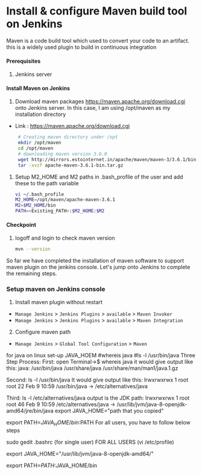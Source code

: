 #  Install & configure Maven build tool on Jenkins
Maven is a code build tool which used to convert your code to an artifact. this is a widely used plugin to build in continuous integration


#### Prerequisites
1. Jenkins server

#### Install Maven on Jenkins
1. Download maven packages https://maven.apache.org/download.cgi onto Jenkins server. In this case, I am using /opt/maven as my installation directory
 - Link : https://maven.apache.org/download.cgi
    ```sh
     # Creating maven directory under /opt
     mkdir /opt/maven
     cd /opt/maven
     # downloading maven version 3.6.0
     wget http://mirrors.estointernet.in/apache/maven/maven-3/3.6.1/binaries/apache-maven-3.6.1-bin.tar.gz
     tar -xvzf apache-maven-3.6.1-bin.tar.gz
     ```
	
1. Setup M2_HOME and M2 paths in .bash_profile of the user and add these to the path variable
   ```sh
   vi ~/.bash_profile
   M2_HOME=/opt/maven/apache-maven-3.6.1
   M2=$M2_HOME/bin
   PATH=<Existing_PATH>:$M2_HOME:$M2
   ```
#### Checkpoint 
1. logoff and login to check maven version
  
    ```sh
    mvn --version
    ```
So far we have completed the installation of maven software to support maven plugin on the jenkins console. Let's jump onto Jenkins to complete the remaining steps. 

### Setup maven on Jenkins console
1. Install maven plugin without restart  
  - `Manage Jenkins` > `Jenkins Plugins` > `available` > `Maven Invoker`
  - `Manage Jenkins` > `Jenkins Plugins` > `available` > `Maven Integration`

2. Configure maven path
  - `Manage Jenkins` > `Global Tool Configuration` > `Maven`

for java on linux set-up JAVA_HOEM
#whereis java
#ls -l /usr/bin/java
Three Step Process: First: open Terminal->$ whereis java it would give output like this: java: /usr/bin/java /usr/share/java /usr/share/man/man1/java.1.gz

Second: ls -l /usr/bin/java It would give output like this: lrwxrwxrwx 1 root root 22 Feb  9 10:59 /usr/bin/java -> /etc/alternatives/java

Third: ls -l /etc/alternatives/java output is the JDK path: lrwxrwxrwx 1 root root 46 Feb  9 10:59 /etc/alternatives/java -> /usr/lib/jvm/java-8-openjdk-amd64/jre/bin/java
export JAVA_HOME="path that you copied"

  export PATH=$JAVA_HOME/bin:$PATH
  For all users, you have to follow below steps

sudo gedit .bashrc (for single user) FOR ALL USERS (vi /etc/profile)

export JAVA_HOME="/usr/lib/jvm/java-8-openjdk-amd64/"

export PATH=$PATH:$JAVA_HOME/bin

